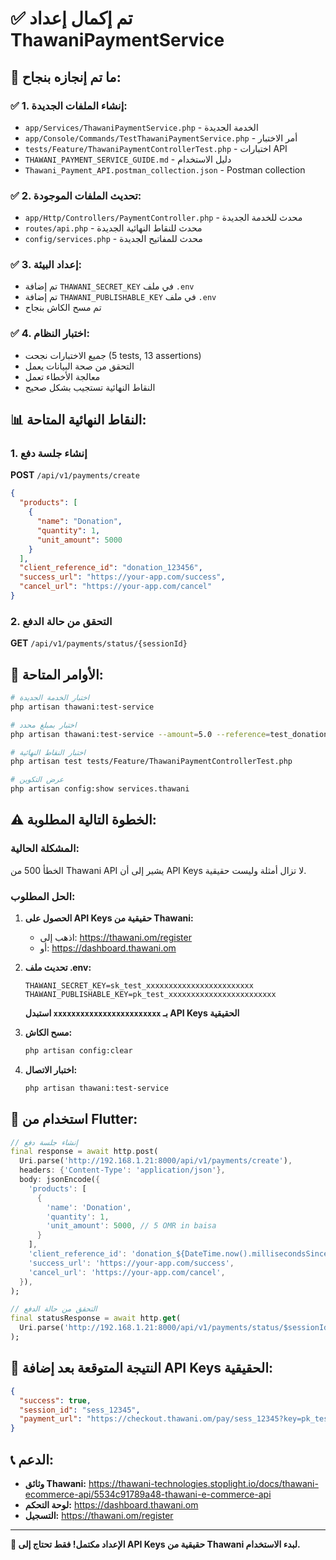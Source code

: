 # ✅ تم إكمال إعداد ThawaniPaymentService

## 🎉 ما تم إنجازه بنجاح:

### ✅ **1. إنشاء الملفات الجديدة:**
- `app/Services/ThawaniPaymentService.php` - الخدمة الجديدة
- `app/Console/Commands/TestThawaniPaymentService.php` - أمر الاختبار
- `tests/Feature/ThawaniPaymentControllerTest.php` - اختبارات API
- `THAWANI_PAYMENT_SERVICE_GUIDE.md` - دليل الاستخدام
- `Thawani_Payment_API.postman_collection.json` - Postman collection

### ✅ **2. تحديث الملفات الموجودة:**
- `app/Http/Controllers/PaymentController.php` - محدث للخدمة الجديدة
- `routes/api.php` - محدث للنقاط النهائية الجديدة
- `config/services.php` - محدث للمفاتيح الجديدة

### ✅ **3. إعداد البيئة:**
- تم إضافة `THAWANI_SECRET_KEY` في ملف `.env`
- تم إضافة `THAWANI_PUBLISHABLE_KEY` في ملف `.env`
- تم مسح الكاش بنجاح

### ✅ **4. اختبار النظام:**
- جميع الاختبارات نجحت (5 tests, 13 assertions)
- التحقق من صحة البيانات يعمل
- معالجة الأخطاء تعمل
- النقاط النهائية تستجيب بشكل صحيح

## 📊 **النقاط النهائية المتاحة:**

### **1. إنشاء جلسة دفع**
**POST** `/api/v1/payments/create`

```json
{
  "products": [
    {
      "name": "Donation",
      "quantity": 1,
      "unit_amount": 5000
    }
  ],
  "client_reference_id": "donation_123456",
  "success_url": "https://your-app.com/success",
  "cancel_url": "https://your-app.com/cancel"
}
```

### **2. التحقق من حالة الدفع**
**GET** `/api/v1/payments/status/{sessionId}`

## 🔧 **الأوامر المتاحة:**

```bash
# اختبار الخدمة الجديدة
php artisan thawani:test-service

# اختبار بمبلغ محدد
php artisan thawani:test-service --amount=5.0 --reference=test_donation

# اختبار النقاط النهائية
php artisan test tests/Feature/ThawaniPaymentControllerTest.php

# عرض التكوين
php artisan config:show services.thawani
```

## ⚠️ **الخطوة التالية المطلوبة:**

### **المشكلة الحالية:**
الخطأ 500 من Thawani API يشير إلى أن API Keys لا تزال أمثلة وليست حقيقية.

### **الحل المطلوب:**
1. **الحصول على API Keys حقيقية من Thawani:**
   - اذهب إلى: https://thawani.om/register
   - أو: https://dashboard.thawani.om

2. **تحديث ملف .env:**
   ```env
   THAWANI_SECRET_KEY=sk_test_xxxxxxxxxxxxxxxxxxxxxxxx
   THAWANI_PUBLISHABLE_KEY=pk_test_xxxxxxxxxxxxxxxxxxxxxxxx
   ```
   **استبدل `xxxxxxxxxxxxxxxxxxxxxxxx` بـ API Keys الحقيقية**

3. **مسح الكاش:**
   ```bash
   php artisan config:clear
   ```

4. **اختبار الاتصال:**
   ```bash
   php artisan thawani:test-service
   ```

## 📱 **استخدام من Flutter:**

```dart
// إنشاء جلسة دفع
final response = await http.post(
  Uri.parse('http://192.168.1.21:8000/api/v1/payments/create'),
  headers: {'Content-Type': 'application/json'},
  body: jsonEncode({
    'products': [
      {
        'name': 'Donation',
        'quantity': 1,
        'unit_amount': 5000, // 5 OMR in baisa
      }
    ],
    'client_reference_id': 'donation_${DateTime.now().millisecondsSinceEpoch}',
    'success_url': 'https://your-app.com/success',
    'cancel_url': 'https://your-app.com/cancel',
  }),
);

// التحقق من حالة الدفع
final statusResponse = await http.get(
  Uri.parse('http://192.168.1.21:8000/api/v1/payments/status/$sessionId'),
);
```

## 🎯 **النتيجة المتوقعة بعد إضافة API Keys الحقيقية:**

```json
{
  "success": true,
  "session_id": "sess_12345",
  "payment_url": "https://checkout.thawani.om/pay/sess_12345?key=pk_test_xxxxxxxxxxxxxxxxxxxxxxxx"
}
```

## 📞 **الدعم:**

- **وثائق Thawani:** https://thawani-technologies.stoplight.io/docs/thawani-ecommerce-api/5534c91789a48-thawani-e-commerce-api
- **لوحة التحكم:** https://dashboard.thawani.om
- **التسجيل:** https://thawani.om/register

---

**🎉 الإعداد مكتمل! فقط تحتاج إلى API Keys حقيقية من Thawani لبدء الاستخدام.**
